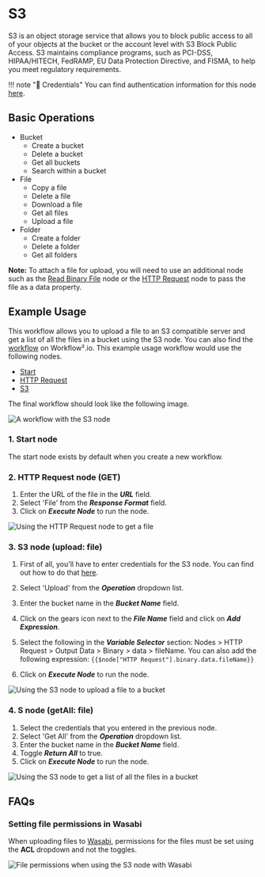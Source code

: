 # S3

S3 is an object storage service that allows you to block public access to all of your objects at the bucket or the account level with S3 Block Public Access. S3 maintains compliance programs, such as PCI-DSS, HIPAA/HITECH, FedRAMP, EU Data Protection Directive, and FISMA, to help you meet regulatory requirements.

!!! note "🔑 Credentials"
    You can find authentication information for this node [here](/workflow/integrations/credentials/s3/).


## Basic Operations

* Bucket
    * Create a bucket
    * Delete a bucket
    * Get all buckets
    * Search within a bucket
* File
    * Copy a file
    * Delete a file
    * Download a file
    * Get all files
    * Upload a file
* Folder
    * Create a folder
    * Delete a folder
    * Get all folders

**Note:** To attach a file for upload, you will need to use an additional node such as the [Read Binary File](/workflow/integrations/core-nodes/workflow-nodes-base.readBinaryFile/) node or the [HTTP Request](/workflow/integrations/core-nodes/workflow-nodes-base.httpRequest/) node to pass the file as a data property.

## Example Usage

This workflow allows you to upload a file to an S3 compatible server and get a list of all the files in a bucket using the S3 node. You can also find the [workflow](https://n8n.io/workflows/674) on Workflow².io. This example usage workflow would use the following nodes.
- [Start](/workflow/integrations/core-nodes/workflow-nodes-base.start/)
- [HTTP Request](/workflow/integrations/core-nodes/workflow-nodes-base.httpRequest/)
- [S3]()

The final workflow should look like the following image.

![A workflow with the S3 node](/_images/integrations/nodes/s3/workflow.png)

### 1. Start node

The start node exists by default when you create a new workflow.


### 2. HTTP Request node (GET)

1. Enter the URL of the file in the ***URL*** field.
2. Select 'File' from the ***Response Format*** field.
3. Click on ***Execute Node*** to run the node.

![Using the HTTP Request node to get a file](/_images/integrations/nodes/s3/httprequest_node.png)


### 3. S3 node (upload: file)

1. First of all, you'll have to enter credentials for the S3 node. You can find out how to do that [here](/workflow/integrations/credentials/s3/).
2. Select 'Upload' from the ***Operation*** dropdown list.
3. Enter the bucket name in the ***Bucket Name*** field.
4. Click on the gears icon next to the ***File Name*** field and click on ***Add Expression***.

5. Select the following in the ***Variable Selector*** section: Nodes > HTTP Request > Output Data > Binary > data > fileName. You can also add the following expression: `{{$node["HTTP Request"].binary.data.fileName}}`
6. Click on ***Execute Node*** to run the node.


![Using the S3 node to upload a file to a bucket](/_images/integrations/nodes/s3/s3_node.png)

### 4. S node (getAll: file)

1. Select the credentials that you entered in the previous node.
2. Select 'Get All' from the ***Operation*** dropdown list.
3. Enter the bucket name in the ***Bucket Name*** field.
4. Toggle ***Return All*** to true.
5. Click on ***Execute Node*** to run the node.

![Using the S3 node to get a list of all the files in a bucket](/_images/integrations/nodes/s3/s_node.png)

## FAQs

### Setting file permissions in Wasabi

When uploading files to [Wasabi](https://wasabi.com/), permissions for the files must be set using the **ACL** dropdown and not the toggles.

![File permissions when using the S3 node with Wasabi](/_images/integrations/nodes/s3/acl_dropdown.png)
